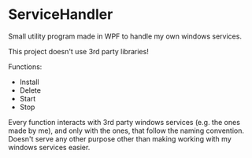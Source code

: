 # ServiceHandler

Small utility program made in WPF to handle my own windows services.

This project doesn't use 3rd party libraries!

Functions:
  - Install
  - Delete
  - Start
  - Stop

Every function interacts with 3rd party windows services (e.g. the ones made by me), and only with the ones, that follow the naming convention. Doesn't serve any other purpose other than making working with my windows services easier.
